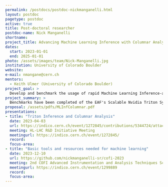 ```yaml
---
permalink: /postdocs/postdoc-nickmanganelli.html
layout: postdoc
pagetype: postdoc
active: true
title: Post-doctoral researcher
postdoc-name: Nick Manganelli
shortname: 
project_title: Advancing Machine Learning Inference with Columnar Analysis at CMS Analysis Facilities
dates:
  start: 2023-01-01
  end: 2025-01-01
photo: /assets/images/team/Nick-Manganelli.jpg
institution: University of Colorado Boulder
website:
e-mail: nmangane@cern.ch
mentors:
  - Keith Ulmer (University of Colorado Boulder)
project_goal: >
  Develop and benchmark the usage of rapid Machine Learning Inference-as-a-Service together with columnar analysis in the Fermilab Elastic Analysis Facility for the next generation HL-LHC computing model.
project_summary: >
  Benchmarks have been completed of the EAF's Scalable Nvidia Triton System. Simple scaling tests show that the simple comparison of serial requests for inference of a two-class ParticleNet model attain speedups of approximately 50x using Triton on a 2.20GB MIG slice of an A100 GPU at the EAF, relative to a typical worker node in the LPC interactive nodes. While benchmarking, we discovered inefficiencies in the scaling of the Triton system, which resulted in too many servers spinning up for the number of requests being received. After tuning, we attained linear scaling of net inference rate with Triton server instances, indicating near-ideal scale-up parameters for the models under test. Tests of the basic networking characteristics demonstrate that the kinds of models oftend deployed in analysis now, such as BDTs, can easily see slowdown using the Triton server infrastructure, due to the overhead of transmitting the inputs and outputs over the network. More compute-heavy models, such as ResNet50 and the aforementioned ParticleNet model, however, see notable and significant (respectively) gain due to the balance of computational (inference) time and network transmission time. Another result from our research is that the current default Triton behaviour with regards to simultaneously handling multiple models is not ideal. When multiple models are receiving inference requests on a given Triton server instance, each one builds and fills a request queue in main RAM. Due to contention for resources, whether it's in main RAM, over the PCIe Bus, for the GPU RAM, or compute, we see that inference efficiency can drop significantly, by approximately a factor of 5. This indicates that a better behaviour to orchestrate, when multiple models are being requested and when multiple servers are available, is to concentrate model requests of the same type (and potentially the same computation engine, such as torch or tensorflow) in the same server. Such capability is currently reserved for Nvidia AI Enterprise customers, however. Regardless, Triton proves to be a highly-efficienty ML Inference service, which is easy to use at the LPC/EAF, and can support requests from hundreds of worker nodes in parallel. The usage of this service by LPC analysts should be highly encouraged, in order to preserve other GPU usage for other tasks, such as model training.
proposal: /assets/pdfs/MLInfColumnar.pdf
presentations:
- title: "Triton Inference and Columnar Analysis"
  date: 2023-04-03
  url: https://indico.cern.ch/event/1272845/contributions/5344724/attachments/2623810/4537142/NickManganelli_HLLHCR&D_03_04_2023.pdf
  meeting: HL-LHC R&D Initiative Meeting
  meetingurl: https://indico.cern.ch/event/1272845/
  record:
  focus-area:
- title: "Basic tools and resources needed for machine learning"
  date: 2023-12-10
  url: https://github.com/nickmanganelli-sr/cofi-2023
  meeting: 2nd COFI Advanced Instrumentation and Analysis Techniques School
  meetingurl: https://indico.cern.ch/event/1299889
  record:
  focus-area:
---
```


